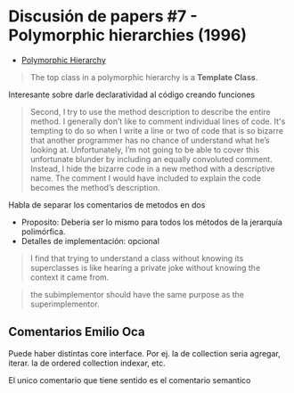 # Discusión de papers #7 - Polymorphic hierarchies (1996)

- [Polymorphic Hierarchy](https://www.dropbox.com/s/jyy87o2a3ljdr7w/Polymorphic%20Hierarchy.pdf?dl=0)

> The top class in a polymorphic hierarchy is a **Template Class**.

Interesante sobre darle declaratividad al código creando funciones

> Second, I try to use the method description to describe the entire method. I
generally don’t like to comment individual lines of code. It's tempting to do so
when I write a line or two of code that is so bizarre that another programmer
has no chance of understand what he’s looking at. Unfortunately, I’m not going
to be able to cover this unfortunate blunder by including an equally convoluted
comment. Instead, I hide the bizarre code in a new method with a descriptive
name. The comment I would have included to explain the code becomes the method’s
description.

Habla de separar los comentarios de metodos en dos

- Proposito: Deberia ser lo mismo para todos los métodos de la jerarquía
  polimórfica.
- Detalles de implementación: opcional

> I find that trying to understand a class without knowing its superclasses is
like hearing a private joke without knowing the context it came from.

> the subimplementor should have the same purpose as the superimplementor.

## Comentarios Emilio Oca

Puede haber distintas core interface. Por ej. la de collection seria agregar,
iterar. la de ordered collection indexar, etc.

El unico comentario que tiene sentido es el comentario semantico